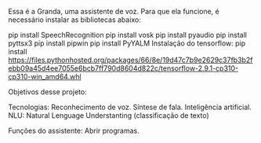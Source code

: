 Essa é a Granda, uma assistente de voz. 
Para que ela funcione, é necessário instalar as bibliotecas abaixo:

pip install SpeechRecognition
pip install vosk
pip install pyaudio
pip install pyttsx3
pip install pipwin
pip install PyYALM
Instalação do tensorflow:
pip install https://files.pythonhosted.org/packages/66/8e/19d47c7b9e2629c37fb3b2febb09a45d4ee7055e6bcb7ff790d8604d822c/tensorflow-2.9.1-cp310-cp310-win_amd64.whl

Objetivos desse projeto: 

Tecnologias: Reconhecimento de voz.
Síntese de fala.
Inteligência artificial. 
NLU: Natural Lenguage Understanting (classificação de texto)


Funções do assistente: 
Abrir programas. 
